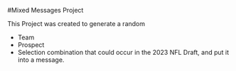 #Mixed Messages Project

This Project was created to generate a random
* Team
* Prospect
* Selection
combination that could occur in the 2023 NFL Draft, and put it into a message.